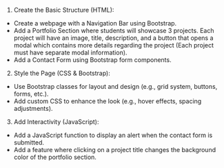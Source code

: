 1. Create the Basic Structure (HTML):
- Create a webpage with a Navigation Bar using Bootstrap.
- Add a Portfolio Section where students will showcase 3 projects. Each project will have an image, title, description, and a button that opens a modal which contains more details regarding the project (Each project must have separate modal information).
- Add a Contact Form using Bootstrap form components.

2. Style the Page (CSS & Bootstrap):
- Use Bootstrap classes for layout and design (e.g., grid system, buttons, forms, etc.).
- Add custom CSS to enhance the look (e.g., hover effects, spacing adjustments).

3. Add Interactivity (JavaScript):
- Add a JavaScript function to display an alert when the contact form is submitted.
- Add a feature where clicking on a project title changes the background color of the portfolio section.